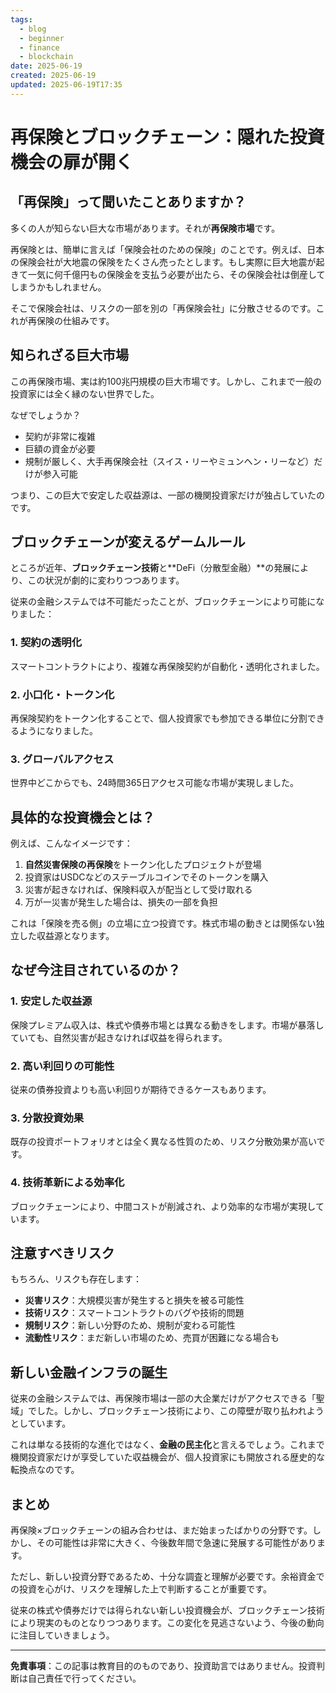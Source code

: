 ```yaml
---
tags:
  - blog
  - beginner
  - finance
  - blockchain
date: 2025-06-19
created: 2025-06-19
updated: 2025-06-19T17:35
---
```


# 再保険とブロックチェーン：隠れた投資機会の扉が開く

## 「再保険」って聞いたことありますか？

多くの人が知らない巨大な市場があります。それが**再保険市場**です。

再保険とは、簡単に言えば「保険会社のための保険」のことです。例えば、日本の保険会社が大地震の保険をたくさん売ったとします。もし実際に巨大地震が起きて一気に何千億円もの保険金を支払う必要が出たら、その保険会社は倒産してしまうかもしれません。

そこで保険会社は、リスクの一部を別の「再保険会社」に分散させるのです。これが再保険の仕組みです。

## 知られざる巨大市場

この再保険市場、実は約100兆円規模の巨大市場です。しかし、これまで一般の投資家には全く縁のない世界でした。

なぜでしょうか？

- 契約が非常に複雑
- 巨額の資金が必要
- 規制が厳しく、大手再保険会社（スイス・リーやミュンヘン・リーなど）だけが参入可能

つまり、この巨大で安定した収益源は、一部の機関投資家だけが独占していたのです。

## ブロックチェーンが変えるゲームルール

ところが近年、**ブロックチェーン技術**と**DeFi（分散型金融）**の発展により、この状況が劇的に変わりつつあります。

従来の金融システムでは不可能だったことが、ブロックチェーンにより可能になりました：

### 1. 契約の透明化
スマートコントラクトにより、複雑な再保険契約が自動化・透明化されました。

### 2. 小口化・トークン化
再保険契約をトークン化することで、個人投資家でも参加できる単位に分割できるようになりました。

### 3. グローバルアクセス
世界中どこからでも、24時間365日アクセス可能な市場が実現しました。

## 具体的な投資機会とは？

例えば、こんなイメージです：

1. **自然災害保険の再保険**をトークン化したプロジェクトが登場
2. 投資家はUSDCなどのステーブルコインでそのトークンを購入
3. 災害が起きなければ、保険料収入が配当として受け取れる
4. 万が一災害が発生した場合は、損失の一部を負担

これは「保険を売る側」の立場に立つ投資です。株式市場の動きとは関係ない独立した収益源となります。

## なぜ今注目されているのか？

### 1. 安定した収益源
保険プレミアム収入は、株式や債券市場とは異なる動きをします。市場が暴落していても、自然災害が起きなければ収益を得られます。

### 2. 高い利回りの可能性
従来の債券投資よりも高い利回りが期待できるケースもあります。

### 3. 分散投資効果
既存の投資ポートフォリオとは全く異なる性質のため、リスク分散効果が高いです。

### 4. 技術革新による効率化
ブロックチェーンにより、中間コストが削減され、より効率的な市場が実現しています。

## 注意すべきリスク

もちろん、リスクも存在します：

- **災害リスク**：大規模災害が発生すると損失を被る可能性
- **技術リスク**：スマートコントラクトのバグや技術的問題
- **規制リスク**：新しい分野のため、規制が変わる可能性
- **流動性リスク**：まだ新しい市場のため、売買が困難になる場合も

## 新しい金融インフラの誕生

従来の金融システムでは、再保険市場は一部の大企業だけがアクセスできる「聖域」でした。しかし、ブロックチェーン技術により、この障壁が取り払われようとしています。

これは単なる技術的な進化ではなく、**金融の民主化**と言えるでしょう。これまで機関投資家だけが享受していた収益機会が、個人投資家にも開放される歴史的な転換点なのです。

## まとめ

再保険×ブロックチェーンの組み合わせは、まだ始まったばかりの分野です。しかし、その可能性は非常に大きく、今後数年間で急速に発展する可能性があります。

ただし、新しい投資分野であるため、十分な調査と理解が必要です。余裕資金での投資を心がけ、リスクを理解した上で判断することが重要です。

従来の株式や債券だけでは得られない新しい投資機会が、ブロックチェーン技術により現実のものとなりつつあります。この変化を見逃さないよう、今後の動向に注目していきましょう。

---

**免責事項**：この記事は教育目的のものであり、投資助言ではありません。投資判断は自己責任で行ってください。